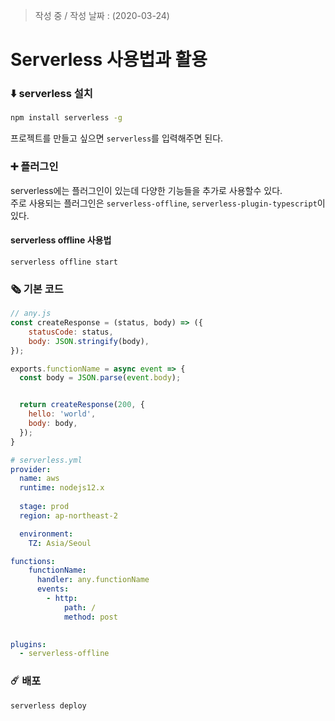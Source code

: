 > 작성 중 / 작성 날짜 : (2020-03-24)

# Serverless 사용법과 활용

### ⬇️ serverless 설치
```bash
npm install serverless -g
```
프로젝트를 만들고 싶으면 `serverless`를 입력해주면 된다.

### ➕ 플러그인
serverless에는 플러그인이 있는데 다양한 기능들을 추가로 사용할수 있다.  
주로 사용되는 플러그인은 `serverless-offline`, `serverless-plugin-typescript`이 있다.

#### serverless offline 사용법
`serverless offline start` 

### 🗞 기본 코드

```js
// any.js
const createResponse = (status, body) => ({
    statusCode: status,
    body: JSON.stringify(body),
});

exports.functionName = async event => {
  const body = JSON.parse(event.body);


  return createResponse(200, {
    hello: 'world',
    body: body,
  });
}
```

```yml
# serverless.yml
provider:
  name: aws
  runtime: nodejs12.x
  
  stage: prod
  region: ap-northeast-2 

  environment:
    TZ: Asia/Seoul

functions:
    functionName:
      handler: any.functionName
      events:
        - http: 
            path: /
            method: post

  
plugins:
  - serverless-offline
```

### ☄️ 배포
`serverless deploy` 